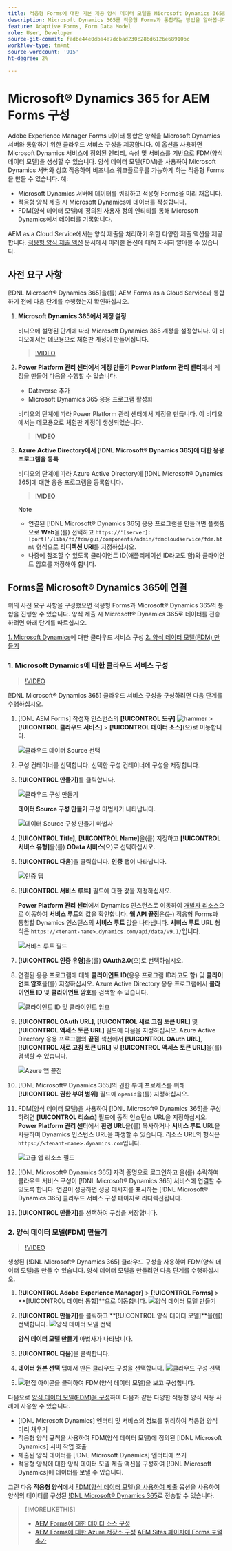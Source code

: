 ```yaml
---
title: 적응형 Forms에 대한 기본 제공 양식 데이터 모델을 Microsoft Dynamics 365로 구성하는 방법
description: Microsoft Dynamics 365를 적응형 Forms과 통합하는 방법을 알아봅니다.
feature: Adaptive Forms, Form Data Model
role: User, Developer
source-git-commit: fadbe44e0dba4e7dcbad230c286d6126e68910bc
workflow-type: tm+mt
source-wordcount: '915'
ht-degree: 2%

---
```



# Microsoft® Dynamics 365 for AEM Forms 구성

Adobe Experience Manager Forms 데이터 통합은 양식을 Microsoft Dynamics 서버와 통합하기 위한 클라우드 서비스 구성을 제공합니다. 이 옵션을 사용하면 Microsoft Dynamics 서비스에 정의된 엔티티, 속성 및 서비스를 기반으로 FDM(양식 데이터 모델)을 생성할 수 있습니다. 양식 데이터 모델(FDM)을 사용하여 Microsoft Dynamics 서버와 상호 작용하여 비즈니스 워크플로우를 가능하게 하는 적응형 Forms을 만들 수 있습니다. 예:
* Microsoft Dynamics 서버에 데이터를 쿼리하고 적응형 Forms을 미리 채웁니다.
* 적응형 양식 제출 시 Microsoft Dynamics에 데이터를 작성합니다.
* FDM(양식 데이터 모델)에 정의된 사용자 정의 엔티티를 통해 Microsoft Dynamics에서 데이터를 기록합니다.

AEM as a Cloud Service에서는 양식 제출을 처리하기 위한 다양한 제출 액션을 제공합니다. [적응형 양식 제출 액션](/help/forms/configure-submit-actions-core-components.md) 문서에서 이러한 옵션에 대해 자세히 알아볼 수 있습니다.

<!-- 
[[!DNL Experience Manager Forms] Data Integration](data-integration.md) provides [!DNL Microsoft&reg; Dynamics 365] Cloud Services to integrate Adaptive Forms with out of the box Form Data Model (FDM). The Adaptive Forms can then interact with [!DNL Microsoft&reg; Dynamics 365] servers to enable business workflows. For example:

* Write data into [!DNL Microsoft&reg; Dynamics 365] on Adaptive Form submission.
* Write data in [!DNL Microsoft&reg; Dynamics 365] through custom entities defined in Form Data Model (FDM) and conversely.
* Query [!DNL Microsoft&reg; Dynamics 365]server for data and prepopulate Adaptive Forms.
* Read data from [!DNL Microsoft&reg; Dynamics 365] server.

[!DNL Microsoft&reg; Dynamics 365] cloud services and Form Data Model (FDM) are available out of the box on the [!DNL AEM Forms] Server after you [set up a development project for Forms based on Experience Manager archetype](setup-local-development-environment.md#forms-cloud-service-local-development-environment).

>[!NOTE]
>
>Microsoft&reg; Dynamics 365 cloud services and Form Data Model (FDM) are available out of the box only if you set up an [!DNL Experience Manager Forms] as a [!DNL Cloud Service] project based on [AEM Archetype 30](https://github.com/adobe/aem-project-archetype/releases/tag/aem-project-archetype-30) or later.-->

## 사전 요구 사항

[!DNL Microsoft® Dynamics 365]을(를) AEM Forms as a Cloud Service과 통합하기 전에 다음 단계를 수행했는지 확인하십시오.


1. **Microsoft Dynamics 365에서 계정 설정**

   비디오에 설명된 단계에 따라 Microsoft Dynamics 365 계정을 설정합니다. 이 비디오에서는 데모용으로 체험판 계정이 만들어집니다.

   >[!VIDEO](https://video.tv.adobe.com/v/3444389/)

1. **Power Platform 관리 센터에서 계정 만들기**
**Power Platform 관리 센터**&#x200B;에서 계정을 만들어 다음을 수행할 수 있습니다.
   * Dataverse 추가
   * Microsoft Dynamics 365 응용 프로그램 활성화

   비디오의 단계에 따라 Power Platform 관리 센터에서 계정을 만듭니다. 이 비디오에서는 데모용으로 체험판 계정이 생성되었습니다.
   >[!VIDEO](https://video.tv.adobe.com/v/3444388)

1. **Azure Active Directory에서 [!DNL Microsoft® Dynamics 365]에 대한 응용 프로그램을 등록**

   비디오의 단계에 따라 Azure Active Directory에 [!DNL Microsoft® Dynamics 365]에 대한 응용 프로그램을 등록합니다.

   >[!VIDEO](https://video.tv.adobe.com/v/3444369/dynamics365integration-microsoftdynamics-apiaccess-azuread-appregistration)

   >[!NOTE]
   >
   > * 연결된 [!DNL Microsoft® Dynamics 365] 응용 프로그램을 만들려면 플랫폼으로 **Web**&#x200B;을(를) 선택하고 `https://'[server]:[port]'/libs/fd/fdm/gui/components/admin/fdmcloudservice/fdm.html` 형식으로 **리디렉션 URI**&#x200B;를 지정하십시오.
   > * 나중에 참조할 수 있도록 클라이언트 ID(애플리케이션 ID라고도 함)와 클라이언트 암호를 저장해야 합니다.

## Forms을 Microsoft® Dynamics 365에 연결

위의 사전 요구 사항을 구성했으면 적응형 Forms과 Microsoft® Dynamics 365의 통합을 진행할 수 있습니다. 양식 제출 시 Microsoft® Dynamics 365로 데이터를 전송하려면 아래 단계를 따르십시오.

[1. Microsoft Dynamics](#1-configure-cloud-service-configuration-for-microsoft-dynamics)에 대한 클라우드 서비스 구성
[2. 양식 데이터 모델(FDM) 만들기](#2-create-form-data-model-fdm)

### 1. Microsoft Dynamics에 대한 클라우드 서비스 구성

>[!VIDEO](https://video.tv.adobe.com/v/3444370/cloudconfiguration-dataintegration-adobeexperiencemanager-aemforms-microsoftdynamics)

[!DNL Microsoft® Dynamics 365] 클라우드 서비스 구성을 구성하려면 다음 단계를 수행하십시오.

1. [!DNL AEM Forms] 작성자 인스턴스의 **[!UICONTROL 도구]** ![hammer](assets/hammer.png) > **[!UICONTROL 클라우드 서비스]** > **[!UICONTROL 데이터 소스]**(으)로 이동합니다.

   ![클라우드 데이터 Source 선택](/help/forms/assets/dynamics-data-source.png)
1. 구성 컨테이너를 선택합니다. 선택한 구성 컨테이너에 구성을 저장합니다.
1. **[!UICONTROL 만들기]**&#x200B;를 클릭합니다.

   ![클라우드 구성 만들기](/help/forms/assets/dynamics-select-configuration.png)

   **데이터 Source 구성 만들기** 구성 마법사가 나타납니다.

   ![데이터 Source 구성 만들기 마법사](/help/forms/assets/dynamics-create-data-configuration.png)

1. **[!UICONTROL Title]**, **[!UICONTROL Name]**&#x200B;을(를) 지정하고 **[!UICONTROL 서비스 유형]**&#x200B;을(를) **OData 서비스**(으)로 선택하십시오.
1. **[!UICONTROL 다음]**&#x200B;을 클릭합니다. **인증** 탭이 나타납니다.

   ![인증 탭](/help/forms/assets/dynamics-authentication-tab.png)

1. **[!UICONTROL 서비스 루트]** 필드에 대한 값을 지정하십시오.

   **Power Platform 관리 센터**&#x200B;에서 Dynamics 인스턴스로 이동하여 [개발자 리소스](https://docs.microsoft.com/en-us/powerapps/developer/data-platform/view-download-developer-resources)으로 이동하여 **서비스 루트**&#x200B;의 값을 확인합니다. **웹 API 끝점**&#x200B;은(는) 적응형 Forms과 통합할 Dynamics 인스턴스의 **서비스 루트** 값을 나타냅니다. **서비스 루트** URL 형식은 `https://<tenant-name>.dynamics.com/api/data/v9.1/`입니다.

   ![서비스 루트 필드](/help/forms/assets/dynamics-service-root.png)

1. **[!UICONTROL 인증 유형]**&#x200B;을(를) **OAuth2.0**(으)로 선택하십시오.
1. 연결된 응용 프로그램에 대해 **클라이언트 ID**(응용 프로그램 ID라고도 함) 및 **클라이언트 암호**을(를) 지정하십시오.
Azure Active Directory 응용 프로그램에서 **클라이언트 ID** 및 **클라이언트 암호**&#x200B;를 검색할 수 있습니다.

   ![클라이언트 ID 및 클라이언트 암호](/help/forms/assets/dynamics-azure-app-resgistration.png)

1. **[!UICONTROL OAuth URL]**, **[!UICONTROL 새로 고침 토큰 URL]** 및 **[!UICONTROL 액세스 토큰 URL]** 필드에 다음을 지정하십시오.
Azure Active Directory 응용 프로그램의 **끝점** 섹션에서 **[!UICONTROL OAuth URL]**, **[!UICONTROL 새로 고침 토큰 URL]** 및 **[!UICONTROL 액세스 토큰 URL]**&#x200B;을(를) 검색할 수 있습니다.

   ![Azure 앱 끝점](/help/forms/assets/dynamics-azure-app-endpoints.png)

1. [!DNL Microsoft® Dynamics 365]의 권한 부여 프로세스를 위해 **[!UICONTROL 권한 부여 범위]** 필드에 `openid`을(를) 지정하십시오.
1. FDM(양식 데이터 모델)을 사용하여 [!DNL Microsoft® Dynamics 365]을 구성하려면 **[!UICONTROL 리소스]** 필드에 동적 인스턴스 URL을 지정하십시오.
**Power Platform 관리 센터**&#x200B;에서 **환경 URL**&#x200B;을(를) 복사하거나 **서비스 루트** URL을 사용하여 Dynamics 인스턴스 URL을 파생할 수 있습니다. 리소스 URL의 형식은 `https://<tenant-name>.dynamics.com`입니다.

   ![고급 앱 리소스 필드](/help/forms/assets/dynamics-resource-field.png)

1. [!DNL Microsoft® Dynamics 365] 자격 증명으로 로그인하고 을(를) 수락하여 클라우드 서비스 구성이 [!DNL Microsoft® Dynamics 365] 서비스에 연결할 수 있도록 합니다. 연결이 성공하면 성공 메시지를 표시하는 [!DNL Microsoft® Dynamics 365] 클라우드 서비스 구성 페이지로 리디렉션됩니다.
1. **[!UICONTROL 만들기]**&#x200B;를 선택하여 구성을 저장합니다.

### 2. 양식 데이터 모델(FDM) 만들기

>[!VIDEO](https://video.tv.adobe.com/v/3444367/aemforms-adobeexperiencemanager-formdatamodel--dataintegration-digitalforms)

생성된 [!DNL Microsoft® Dynamics 365] 클라우드 구성을 사용하여 FDM(양식 데이터 모델)을 만들 수 있습니다. 양식 데이터 모델을 만들려면 다음 단계를 수행하십시오.

1. **[!UICONTROL Adobe Experience Manager]** > **[!UICONTROL Forms]** > **[!UICONTROL 데이터 통합]**으로 이동합니다.
   ![양식 데이터 모델 만들기](/help/forms/assets/dynamics-create-fdm.png)

1. **[!UICONTROL 만들기]**&#x200B;를 클릭하고 **[!UICONTROL 양식 데이터 모델]**을(를) 선택합니다.
   ![양식 데이터 모델 선택](/help/forms/assets/dynamics-select-fdm.png)

   **양식 데이터 모델 만들기** 마법사가 나타납니다.
1. **[!UICONTROL 다음]**&#x200B;을 클릭합니다.
1. **데이터 원본 선택** 탭에서 만든 클라우드 구성을 선택합니다.
   ![클라우드 구성 선택](/help/forms/assets/dynamics-select-cloud-config.png)

1. ![편집](assets/edit.png) 아이콘을 클릭하여 FDM(양식 데이터 모델)을 보고 구성합니다.

다음으로 [양식 데이터 모델(FDM)을 구성](/help/forms/work-with-form-data-model.md#configure-services)하여 다음과 같은 다양한 적응형 양식 사용 사례에 사용할 수 있습니다.

* [!DNL Microsoft Dynamics] 엔터티 및 서비스의 정보를 쿼리하여 적응형 양식 미리 채우기
* 적응형 양식 규칙을 사용하여 FDM(양식 데이터 모델)에 정의된 [!DNL Microsoft Dynamics] 서버 작업 호출
* 제출된 양식 데이터를 [!DNL Microsoft Dynamics] 엔터티에 쓰기
* 적응형 양식에 대한 양식 데이터 모델 제출 액션을 구성하여 [!DNL Microsoft Dynamics]에 데이터를 보낼 수 있습니다.

그런 다음 **적응형 양식**&#x200B;에서 [FDM(양식 데이터 모델)을 사용하여 제출](/help/forms/using-form-data-model.md) 옵션을 사용하여 양식의 데이터를 구성된 [!DNL Microsoft® Dynamics 365](으)로 전송할 수 있습니다.


>[!MORELIKETHIS]
>
>* [AEM Forms에 대한 데이터 소스 구성](/help/forms/configure-data-sources.md)
>* [AEM Forms에 대한 Azure 저장소 구성](/help/forms/configure-azure-storage.md)
>  [AEM Sites 페이지에 Forms 포털 추가](/help/forms/configure-forms-portal.md)